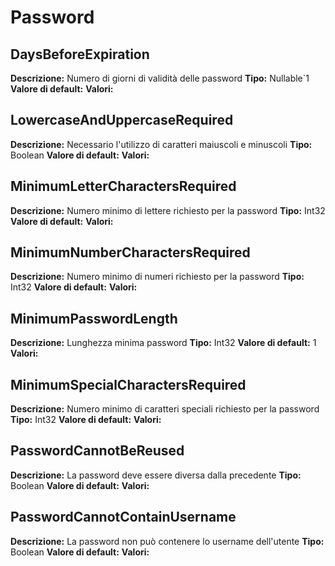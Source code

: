 # Password
DaysBeforeExpiration 
----
**Descrizione:** Numero di giorni di validità delle password
**Tipo:** Nullable`1
**Valore di default:** 
**Valori:**

LowercaseAndUppercaseRequired 
----
**Descrizione:** Necessario l'utilizzo di caratteri maiuscoli e minuscoli
**Tipo:** Boolean
**Valore di default:** 
**Valori:**

MinimumLetterCharactersRequired 
----
**Descrizione:** Numero minimo di lettere richiesto per la password
**Tipo:** Int32
**Valore di default:** 
**Valori:**

MinimumNumberCharactersRequired 
----
**Descrizione:** Numero minimo di numeri richiesto per la password
**Tipo:** Int32
**Valore di default:** 
**Valori:**

MinimumPasswordLength 
----
**Descrizione:** Lunghezza minima password
**Tipo:** Int32
**Valore di default:** 1
**Valori:**

MinimumSpecialCharactersRequired 
----
**Descrizione:** Numero minimo di caratteri speciali richiesto per la password
**Tipo:** Int32
**Valore di default:** 
**Valori:**

PasswordCannotBeReused 
----
**Descrizione:** La password deve essere diversa dalla precedente
**Tipo:** Boolean
**Valore di default:** 
**Valori:**

PasswordCannotContainUsername 
----
**Descrizione:** La password non può contenere lo username dell'utente
**Tipo:** Boolean
**Valore di default:** 
**Valori:**

